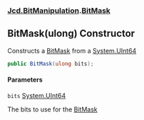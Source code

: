 ### [Jcd.BitManipulation](Jcd.BitManipulation.md 'Jcd.BitManipulation').[BitMask](Jcd.BitManipulation.BitMask.md 'Jcd.BitManipulation.BitMask')

## BitMask(ulong) Constructor

Constructs a [BitMask](Jcd.BitManipulation.BitMask.md 'Jcd.BitManipulation.BitMask') from
a [System.UInt64](https://docs.microsoft.com/en-us/dotnet/api/System.UInt64 'System.UInt64')

```csharp
public BitMask(ulong bits);
```
#### Parameters

<a name='Jcd.BitManipulation.BitMask.BitMask(ulong).bits'></a>

`bits` [System.UInt64](https://docs.microsoft.com/en-us/dotnet/api/System.UInt64 'System.UInt64')

The bits to use for the [BitMask](Jcd.BitManipulation.BitMask.md 'Jcd.BitManipulation.BitMask')